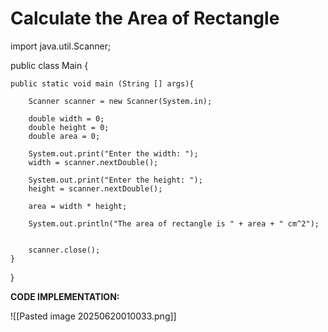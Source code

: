# **Calculate the Area of Rectangle**

import java.util.Scanner;  
  
public class Main {  
  
    public static void main (String [] args){  
  
        Scanner scanner = new Scanner(System.in);
        
        double width = 0;  
        double height = 0;  
        double area = 0;  
  
        System.out.print("Enter the width: ");  
        width = scanner.nextDouble();  
  
        System.out.print("Enter the height: ");  
        height = scanner.nextDouble();  
  
        area = width * height;  
  
        System.out.println("The area of rectangle is " + area + " cm^2");  
  
  
        scanner.close();  
    }  
}


**CODE IMPLEMENTATION:**

![[Pasted image 20250620010033.png]]
